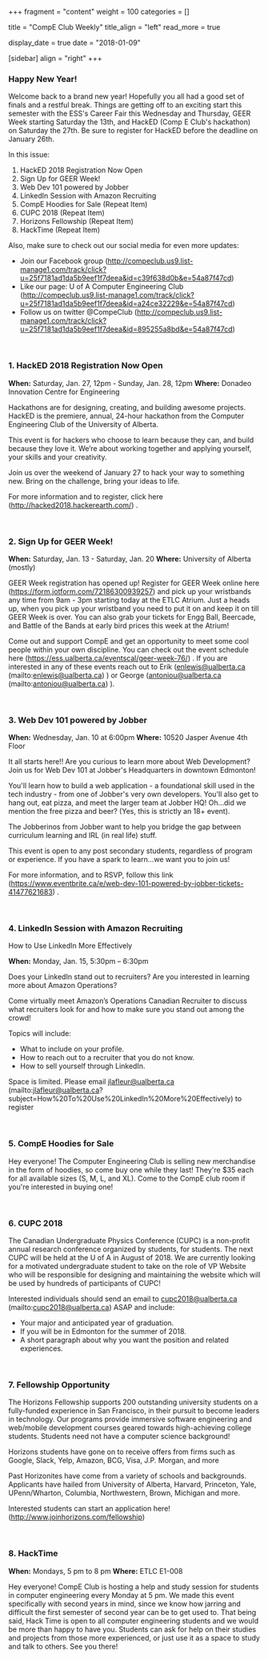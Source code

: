 
+++
fragment = "content"
weight = 100
categories = []

title = "CompE Club Weekly"
title_align = "left"
read_more = true

display_date = true
date = "2018-01-09" 

[sidebar]
  align = "right"
+++
    

### Happy New Year!

Welcome back to a brand new year! Hopefully you all had a good set of finals and a restful break. Things are getting off to an exciting start this semester with the ESS's Career Fair this Wednesday and Thursday, GEER Week starting Saturday the 13th, and HackED (Comp E Club's hackathon) on Saturday the 27th. Be sure to register for HackED before the deadline on January 26th.

In this issue:
1. HackED 2018 Registration Now Open
2. Sign Up for GEER Week!
3. Web Dev 101 powered by Jobber
4. LinkedIn Session with Amazon Recruiting
5. CompE Hoodies for Sale (Repeat Item)
6. CUPC 2018 (Repeat Item)
7. Horizons Fellowship (Repeat Item)
8. HackTime (Repeat Item)

Also, make sure to check out our social media for even more updates:
* Join our Facebook group (http://compeclub.us9.list-manage1.com/track/click?u=25f7181ad1da5b9eef1f7deea&id=c39f638d0b&e=54a87f47cd)
* Like our page: U of A Computer Engineering Club (http://compeclub.us9.list-manage1.com/track/click?u=25f7181ad1da5b9eef1f7deea&id=a24ce32229&e=54a87f47cd)
* Follow us on twitter @CompeClub (http://compeclub.us9.list-manage1.com/track/click?u=25f7181ad1da5b9eef1f7deea&id=895255a8bd&e=54a87f47cd)

</br>

### 1. HackED 2018 Registration Now Open

**When:** Saturday, Jan. 27, 12pm - Sunday, Jan. 28, 12pm
**Where:** Donadeo Innovation Centre for Engineering

Hackathons are for designing, creating, and building awesome projects. HackED is the premiere, annual, 24-hour hackathon from the Computer Engineering Club of the University of Alberta.

This event is for hackers who choose to learn because they can, and build because they love it. We’re about working together and applying yourself, your skills and your creativity.

Join us over the weekend of January 27 to hack your way to something new. Bring on the challenge, bring your ideas to life.

For more information and to register, click here (http://hacked2018.hackerearth.com/) .

</br>

### 2. Sign Up for GEER Week!

**When:** Saturday, Jan. 13 - Saturday, Jan. 20
**Where:** University of Alberta (mostly)

GEER Week registration has opened up! Register for GEER Week online here (https://form.jotform.com/72186300939257)  and pick up your wristbands any time from 9am - 3pm starting today at the ETLC Atrium. Just a heads up, when you pick up your wristband you need to put it on and keep it on till GEER Week is over. You can also grab your tickets for Engg Ball, Beercade, and Battle of the Bands at early bird prices this week at the Atrium!

Come out and support CompE and get an opportunity to meet some cool people within your own discipline. You can check out the event schedule here (https://ess.ualberta.ca/eventscal/geer-week-76/) . If you are interested in any of these events reach out to Erik (enlewis@ualberta.ca (mailto:enlewis@ualberta.ca) ) or George (antoniou@ualberta.ca (mailto:antoniou@ualberta.ca) ).

</br>

### 3. Web Dev 101 powered by Jobber

**When:** Wednesday, Jan. 10 at 6:00pm
**Where:** 10520 Jasper Avenue 4th Floor

It all starts here!! Are you curious to learn more about Web Development?  Join us for Web Dev 101 at Jobber's Headquarters in downtown Edmonton!

You'll learn how to build a web application - a foundational skill used in the tech industry - from one of Jobber's very own developers. You'll also get to hang out, eat pizza, and meet the larger team at Jobber HQ! Oh…did we mention the free pizza and beer? (Yes, this is strictly an 18+ event).

The Jobberinos from Jobber want to help you bridge the gap between curriculum learning and IRL (in real life) stuff.

This event is open to any post secondary students, regardless of program or experience. If you have a spark to learn…we want you to join us!

For more information, and to RSVP, follow this link (https://www.eventbrite.ca/e/web-dev-101-powered-by-jobber-tickets-41477621683) .

</br>

### 4. LinkedIn Session with Amazon Recruiting

How to Use LinkedIn More Effectively

**When:** Monday, Jan. 15, 5:30pm – 6:30pm

Does your LinkedIn stand out to recruiters?
Are you interested in learning more about Amazon Operations?

Come virtually meet Amazon’s Operations Canadian Recruiter to discuss what recruiters look for and how to make sure you stand out among the crowd!

Topics will include:
* What to include on your profile.
* How to reach out to a recruiter that you do not know.
* How to sell yourself through LinkedIn.


Space is limited. Please email jlafleur@ualberta.ca (mailto:jlafleur@ualberta.ca?subject=How%20To%20Use%20LinkedIn%20More%20Effectively) to register

</br>

### 5. CompE Hoodies for Sale


Hey everyone! The Computer Engineering Club is selling new merchandise in the form of hoodies, so come buy one while they last! They're $35 each for all available sizes (S, M, L, and XL). Come to the CompE club room if you're interested in buying one!

</br>

### 6. CUPC 2018


The Canadian Undergraduate Physics Conference (CUPC) is a non-profit annual research conference organized by students, for students. The next CUPC will be held at the U of A in August of 2018. We are currently looking for a motivated undergraduate student to take on the role of VP Website who will be responsible for designing and maintaining the website which will be used by hundreds of participants of CUPC!

Interested individuals should send an email to cupc2018@ualberta.ca (mailto:cupc2018@ualberta.ca)  ASAP and include:

- Your major and anticipated year of graduation.
- If you will be in Edmonton for the summer of 2018.
- A short paragraph about why you want the position and related experiences.

</br>

### 7. Fellowship Opportunity

The Horizons Fellowship supports 200 outstanding university students on a fully-funded experience in San Francisco, in their pursuit to become leaders in technology. Our programs provide immersive software engineering and web/mobile development courses geared towards high-achieving college students. Students need not have a computer science background!

Horizons students have gone on to receive offers from firms such as Google, Slack, Yelp, Amazon, BCG, Visa, J.P. Morgan, and more

Past Horizonites have come from a variety of schools and backgrounds. Applicants have hailed from University of Alberta, Harvard, Princeton, Yale, UPenn/Wharton, Columbia, Northwestern, Brown, Michigan and more.

Interested students can start an application here! (http://www.joinhorizons.com/fellowship)

</br>

### 8. HackTime

**When:** Mondays, 5 pm to 8 pm
**Where:** ETLC E1-008

Hey everyone! CompE Club is hosting a help and study session for students in computer engineering every Monday at 5 pm. We made this event specifically with second years in mind, since we know how jarring and difficult the first semester of second year can be to get used to. That being said, Hack Time is open to all computer engineering students and we would be more than happy to have you. Students can ask for help on their studies and projects from those more experienced, or just use it as a space to study and talk to others. See you there!

</br>
